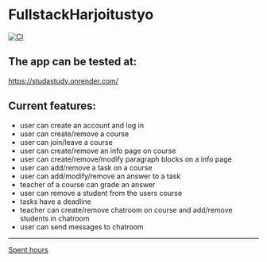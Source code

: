 # FullstackHarjoitustyo
[![CI](https://github.com/MatiasSinisalo/FullstackHarjoitustyo/actions/workflows/main.yml/badge.svg)](https://github.com/MatiasSinisalo/FullstackHarjoitustyo/actions/workflows/main.yml)

## The app can be tested at:  
https://studastudy.onrender.com/  

## Current features:  

- user can create an account and log in  
- user can create/remove a course
- user can join/leave a course
- user can create/remove an info page on course
- user can create/remove/modify paragraph blocks on a info page
- user can add/remove a task on a course
- user can add/modify/remove an answer to a task
- teacher of a course can grade an answer
- user can remove a student from the users course
- tasks have a deadline
- teacher can create/remove chatroom on course and add/remove students in chatroom
- user can send messages to chatroom
------------ 
[Spent hours](https://docs.google.com/spreadsheets/d/1K9DqX2p2_PtSLL4t0_WbcCw9u_i5VYedNC6exk37Pj4/edit?usp=sharing)
